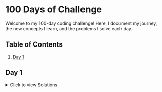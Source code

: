 # 100 Days of Challenge

Welcome to my 100-day coding challenge! Here, I document my journey, the new concepts I learn, and the problems I solve each day.

## Table of Contents

1. [Day 1](#day-1)




## Day 1

<details>
  <summary>Click to view Solutions</summary>

### Questions Solved:

1. [Question Name 1](https://leetcode.com/problems/graph-connectivity-with-threshold/submissions/1195848492/) - Graph connectivity (Hard)
2. [Question Name 2](https://leetcode.com/problems/clone-graph/description/) - Clone graph (Medium)
3. [Question Name 3](https://leetcode.com/problems/is-graph-bipartite/) - Is Graph Bipartite (Medium)

</details>




